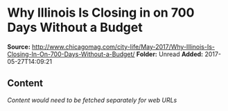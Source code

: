 # Why Illinois Is Closing in on 700 Days Without a Budget

**Source:** http://www.chicagomag.com/city-life/May-2017/Why-Illinois-Is-Closing-In-On-700-Days-Without-a-Budget/
**Folder:** Unread
**Added:** 2017-05-27T14:09:21




## Content
*Content would need to be fetched separately for web URLs*
